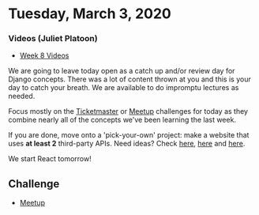 Tuesday, March 3, 2020
=====================
### Videos (Juliet Platoon)
* [Week 8 Videos](https://www.youtube.com/playlist?list=PLu0CiQ7bzwETyxQsXFj_HYt9VyTViUnu8)

We are going to leave today open as a catch up and/or review day for Django concepts. There was a lot of content thrown at you and this is your day to catch your breath. We are available to do impromptu lectures as needed.

Focus mostly on the [Ticketmaster](https://github.com/kiloplatoon/ticketmaster) or [Meetup](https://github.com/kiloplatoon/django-meetup) challenges for today as they combine nearly all of the concepts we've been learning the last week.

If you are done, move onto a 'pick-your-own' project: make a website that uses **at least 2** third-party APIs. Need ideas? Check [here](https://rapidapi.com/?utm_campaign=easiest-api-to-learn&utm_medium=link&utm_source=quora), [here](https://apilist.fun/) and [here](https://docs.google.com/spreadsheets/d/1G3Mu5WBk28_SYQsmOaYWIn6C4Wk21SOSGKrvnJstN1I/edit#gid=0).

We start React tomorrow!

## Challenge
- [Meetup](https://github.com/kiloplatoon/django-meetup)
